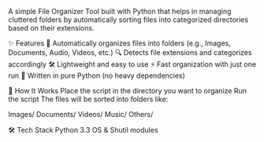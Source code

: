 A simple File Organizer Tool built with Python that helps in managing cluttered folders by automatically sorting files into categorized directories based on their extensions.

✨ Features
📁 Automatically organizes files into folders (e.g., Images, Documents, Audio, Videos, etc.)
🔍 Detects file extensions and categorizes accordingly
🛠️ Lightweight and easy to use
⚡ Fast organization with just one run
🐍 Written in pure Python (no heavy dependencies)

🚀 How It Works
Place the script in the directory you want to organize
Run the script
The files will be sorted into folders like:

Images/
Documents/
Videos/
Music/
Others/

🛠️ Tech Stack
Python 3.3
OS & Shutil modules
